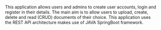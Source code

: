  This application allows users and admins to create user accounts, login and register in their details. The main aim is to allow users to upload, create, delete and read
(CRUD) documents of their choice. This application uses the REST API architecture makes use of JAVA SpringBoot framework. 

